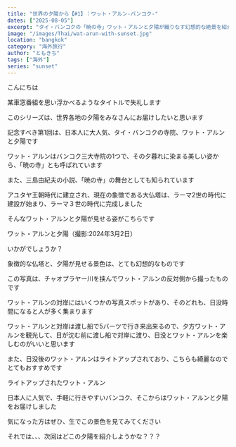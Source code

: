 ```yaml
---
title: "世界の夕陽から【#1】｜ワット・アルン-バンコク-"
dates: ["2025-08-05"]
excerpt: "タイ・バンコクの「暁の寺」ワット・アルンと夕陽が織りなす幻想的な絶景を紹介します。チャオプラヤー川の対岸から望む夕暮れ時の美しい姿や、ライトアップされた夜の魅力、おすすめの鑑賞スポットまでを解説。三島由紀夫の小説の舞台としても知られるこの寺院で、心に残る特別な夕景を体験してみませんか？"
image: "/images/Thai/wat-arun-with-sunset.jpg"
location: "bangkok"
category: "海外旅行"
author: "ともきち"
tags: ["海外"]
series: "sunset"
---
```


こんにちは

某車窓番組を思い浮かべるようなタイトルで失礼します

このシリーズは、世界各地の夕陽をみなさんにお届けしたいと思います

記念すべき第1回は、日本人に大人気、タイ・バンコクの寺院、ワット・アルンと夕陽です

ワット・アルンはバンコク三大寺院の1つで、その夕暮れに染まる美しい姿から、「暁の寺」とも呼ばれています

また、三島由紀夫の小説、「暁の寺」の舞台としても知られています

アユタヤ王朝時代に建立され、現在の象徴である大仏塔は、ラーマ2世の時代に建設が始まり、ラーマ３世の時代に完成しました

そんなワット・アルンと夕陽が見せる姿がこちらです

ワット・アルンと夕陽（撮影:2024年3月2日）

いかがでしょうか？

象徴的な仏塔と、夕陽が見せる景色は、とても幻想的なものです

この写真は、チャオプラヤー川を挟んでワット・アルンの反対側から撮ったものです

ワット・アルンの対岸にはいくつかの写真スポットがあり、そのどれも、日没時間になると人が多く集まります

ワット・アルンと対岸は渡し船で5バーツで行き来出来るので、夕方ワット・アルンを観光して、日が沈む前に渡し船で対岸に渡り、日没とワット・アルンを楽しむのがいいと思います

また、日没後のワット・アルンはライトアップされており、こちらも綺麗なのでとてもおすすめです

ライトアップされたワット・アルン

日本人に人気で、手軽に行きやすいバンコク、そこからはワット・アルンと夕陽をお届けしました

気になった方はぜひ、生でこの景色を見てみてください

それでは、、、次回はどこの夕陽を紹介しようかな？？？
